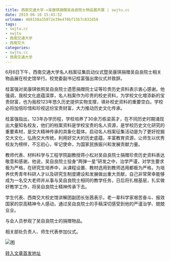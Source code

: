 ```yaml
---
title: 西南交通大学->吴康琪捐赠吴自良院士物品展开展 | swjtu.cc
date: 2019-06-10 15:43:52
urlname: 468158a35072e39e470bf15b7c832d58
tags: 
- swjtu.cc
- swjtu
- 西南交通大学
- 西南交大
categories:
- swjtu.cc
- 西南交通大学
---
```



6月6日下午，西南交通大学名人档案征集启动仪式暨吴康琪捐赠吴自良院士相关物品展在校史馆举行。校党委副书记桂富强出席仪式并致辞。

桂富强对吴康琪依照吴自良院士遗愿捐赠院士证等珍贵历史资料表示衷心感谢。他强调，我校文化底蕴深厚，名人档案作为珍贵的校史资料，为学校文化增添新的宝贵财富，也为我校123年悠久历史提供实物支撑，填补校史资料的重要空白。学校必将加倍珍惜和珍视这份宝贵财富，大力推动历史文化传承。

桂富强指出，123年办学历程，学校培养了30余万栋梁英才，在不同历史时期涌现出大量知名校友，他们的档案资料是学校宝贵的名人资源，是学校历史文化研究的重要素材，是交大精神传承的具象化载体。启动名人档案征集活动是为了更好挖掘交大文化，弘扬交大传统，利用好交大的历史底蕴，丰富教育资源，让师生以优秀校友为榜样，不忘初心，牢记使命，为国家民族振兴和发展贡献力量。

教师代表、材料科学与工程学院副教授蒋小松对吴自良院士捐赠珍贵历史资料表达敬意和感谢。他说，吴自良院士投身“两弹一星”研发之中，治学严谨，对学生要求极为严格，在研究生培养中，从课程设置、教材选用到教师选用都极为严格，为培养优秀青年科研人才以及研究生制度建设和发展做出重大贡献，自己非常荣幸能够成为一名交大老师并从事与吴自良院士相同的教学任务，日后将扎根基层，扎实做好教学工作，将吴自良院士精神传承下去。

学生代表、西南交大校史馆讲解团副团长张茜表示，老一辈科学家艰苦奋斗、报效国家的崇高精神令人感动，通过吴自良院士的手稿深切感受到他的严谨治学、兢兢业业。

与会人员参观了吴自良院士的捐赠物品。

相关部处负责人、师生代表参加仪式。



![图](https://news.swjtu.edu.cn/upload/201906/10/201906101512510608.JPG)

[转入文章首发地址](https://news.swjtu.edu.cn/shownews-18523.shtml)